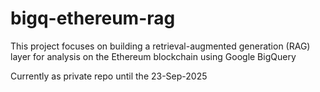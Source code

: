 # bigq-ethereum-rag
This project focuses on building a retrieval-augmented generation (RAG) layer for analysis on the Ethereum blockchain using Google BigQuery

Currently as private repo until the 23-Sep-2025
